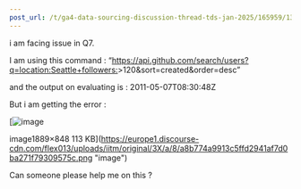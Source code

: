 ```yaml
---
post_url: /t/ga4-data-sourcing-discussion-thread-tds-jan-2025/165959/138
---
```

i am facing issue in Q7.

I am using this command : “<https://api.github.com/search/users?q=location:Seattle+followers:>>120&sort=created&order=desc”

and the output on evaluating is : 2011-05-07T08:30:48Z

But i am getting the error :  

[![image](https://europe1.discourse-cdn.com/flex013/uploads/iitm/optimized/3X/a/8/a8b774a9913c5ffd2941af7d0ba271f79309575c_2_690x309.png)

image1889×848 113 KB](https://europe1.discourse-cdn.com/flex013/uploads/iitm/original/3X/a/8/a8b774a9913c5ffd2941af7d0ba271f79309575c.png "image")

Can someone please help me on this ?
